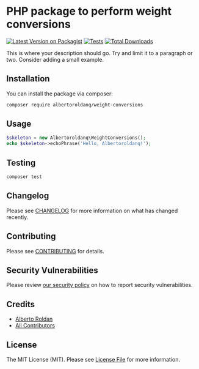 # PHP package to perform weight conversions

[![Latest Version on Packagist](https://img.shields.io/packagist/v/albertoroldanq/weight-conversions.svg?style=flat-square)](https://packagist.org/packages/albertoroldanq/weight-conversions)
[![Tests](https://img.shields.io/github/actions/workflow/status/albertoroldanq/weight-conversions/run-tests.yml?branch=main&label=tests&style=flat-square)](https://github.com/albertoroldanq/weight-conversions/actions/workflows/run-tests.yml)
[![Total Downloads](https://img.shields.io/packagist/dt/albertoroldanq/weight-conversions.svg?style=flat-square)](https://packagist.org/packages/albertoroldanq/weight-conversions)

This is where your description should go. Try and limit it to a paragraph or two. Consider adding a small example.

## Installation

You can install the package via composer:

```bash
composer require albertoroldanq/weight-conversions
```

## Usage

```php
$skeleton = new Albertoroldanq\WeightConversions();
echo $skeleton->echoPhrase('Hello, Albertoroldanq!');
```

## Testing

```bash
composer test
```

## Changelog

Please see [CHANGELOG](CHANGELOG.md) for more information on what has changed recently.

## Contributing

Please see [CONTRIBUTING](https://github.com/spatie/.github/blob/main/CONTRIBUTING.md) for details.

## Security Vulnerabilities

Please review [our security policy](../../security/policy) on how to report security vulnerabilities.

## Credits

- [Alberto Roldan](https://github.com/albertoroldanq)
- [All Contributors](../../contributors)

## License

The MIT License (MIT). Please see [License File](LICENSE.md) for more information.
